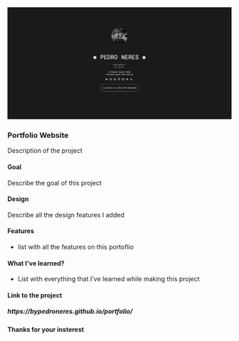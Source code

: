 <div class="image-container">
          <img class="CoverImagee" src="GITHUB PROJECT COVER.png" alt="Cover">
        </div>

<h3>Portfolio Website</h3>

Description of the project

<h4>Goal</h4>

Describe the goal of this project

<h4>Design</h4>

Describe all the design features I added

<h4>Features</h4>

* list with all the features on this portoflio

<h4>What I've learned?</h4>

* List with everything that I've learned while making this project

<h4>Link to the project</h4>

<h5>https://bypedroneres.github.io/portfolio/</h5>

<h4>Thanks for your insterest</h4>

